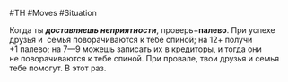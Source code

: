 #TH #Moves #Situation 

Когда ты ***доставляешь неприятности***, проверь+**палево**. При успехе друзья и  семья поворачиваются к тебе спиной; на 12+ получи +1 палево; на 7—9 можешь записать их в кредиторы, и тогда они не поворачиваются к тебе спиной. При провале, твои друзья и семья тебе помогут. В этот раз.
